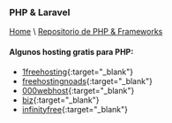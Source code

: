 ### PHP & Laravel

[Home](https://profesantiago.github.io) \ [Repositorio de PHP & Frameworks](https://github.com/ProfeSantiago/PHP)

#### Algunos hosting gratis para PHP:

- [1freehosting](http://www.1freehosting.com/){:target="_blank"}
- [freehostingnoads](http://freehostingnoads.net/){:target="_blank"}
- [000webhost](https://www.000webhost.com/){:target="_blank"}
- [biz](https://www.biz.nf/){:target="_blank"}
- [infinityfree](https://infinityfree.net/){:target="_blank"}







